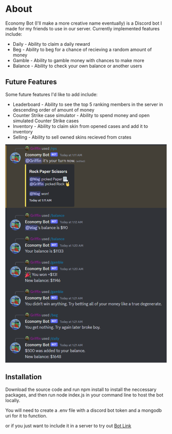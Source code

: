 # About

Economy Bot (I'll make a more creative name eventually) is a Discord bot I made for my friends to use in our server. Currently implemented features include:

- Daily - Ability to claim a daily reward
- Beg - Ability to beg for a chance of recieving a random amount of money
- Gamble - Ability to gamble money with chances to make more
- Balance - Ability to check your own balance or another users

## Future Features

Some future features I'd like to add include:

- Leaderboard - Ability to see the top 5 ranking members in the server in descending order of amount of money
- Counter Strike case simulator - Ability to spend money and open simulated Counter Strike cases
- Inventory - Ability to claim skin from opened cases and add it to inventory
- Selling - Ability to sell owned skins recieved from crates

![Current Commands](./bot.PNG)

## Installation

Download the source code and run npm install to install the neccessary packages, and then run node index.js in your command line to host the bot locally.

You will need to create a .env file with a discord bot token and a mongodb uri for it to function.

or if you just want to include it in a server to try out [Bot Link](https://discord.com/api/oauth2/authorize?client_id=1170477091897229332&permissions=8&scope=applications.commands%20bot)
